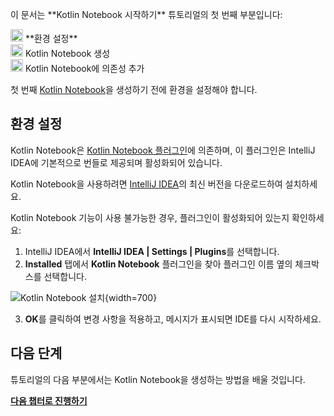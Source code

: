 [//]: # (title: 환경 설정)

<tldr>
   <p>이 문서는 **Kotlin Notebook 시작하기** 튜토리얼의 첫 번째 부분입니다:</p>
   <p><img src="icon-1.svg" width="20" alt="First step"/> **환경 설정**<br/>
      <img src="icon-2-todo.svg" width="20" alt="Second step"/> Kotlin Notebook 생성<br/>
      <img src="icon-3-todo.svg" width="20" alt="Third step"/> Kotlin Notebook에 의존성 추가<br/>
  </p>
</tldr>

첫 번째 [Kotlin Notebook](kotlin-notebook-overview.md)을 생성하기 전에 환경을 설정해야 합니다.

## 환경 설정

Kotlin Notebook은 [Kotlin Notebook 플러그인](https://plugins.jetbrains.com/plugin/16340-kotlin-notebook)에 의존하며, 이 플러그인은 IntelliJ IDEA에 기본적으로 번들로 제공되며 활성화되어 있습니다.

Kotlin Notebook을 사용하려면 [IntelliJ IDEA](https://www.jetbrains.com/idea/download/index.html)의 최신 버전을 다운로드하여 설치하세요.

Kotlin Notebook 기능이 사용 불가능한 경우, 플러그인이 활성화되어 있는지 확인하세요:

1.  IntelliJ IDEA에서 **IntelliJ IDEA | Settings | Plugins**를 선택합니다.
2.  **Installed** 탭에서 **Kotlin Notebook** 플러그인을 찾아 플러그인 이름 옆의 체크박스를 선택합니다.

   ![Kotlin Notebook 설치](kotlin-notebook-plugin.png){width=700}

3.  **OK**를 클릭하여 변경 사항을 적용하고, 메시지가 표시되면 IDE를 다시 시작하세요.

## 다음 단계

튜토리얼의 다음 부분에서는 Kotlin Notebook을 생성하는 방법을 배울 것입니다.

**[다음 챕터로 진행하기](kotlin-notebook-create.md)**